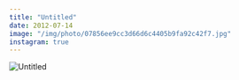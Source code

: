 ```yaml
---
title: "Untitled"
date: 2012-07-14
image: "/img/photo/07856ee9cc3d66d6c4405b9fa92c42f7.jpg"
instagram: true
---
```


![Untitled](/img/photo/07856ee9cc3d66d6c4405b9fa92c42f7.jpg)
